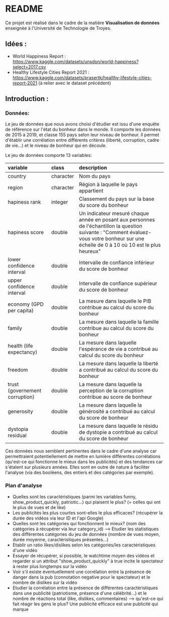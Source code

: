 # README

Ce projet est réalisé dans le cadre de la matière <b>Visualisation de données</b> enseignée à l'Université de Technologie de Troyes.

## Idées :

- World Happiness Report : https://www.kaggle.com/datasets/unsdsn/world-happiness?select=2017.csv
- Healthy Lifestyle Cities Report 2021 : https://www.kaggle.com/datasets/prasertk/healthy-lifestyle-cities-report-2021 (à relier avec le dataset précédent)

## Introduction :

### Données:

Le jeu de données que nous avons choisi d'étudier est issu d'une enquête de référence sur l'état du bonheur dans le monde. Il comporte les données de 2015 à 2019, et classe 155 pays selon leur niveau de bonheur. Il permet d'établir une corrélation entre différents critères (liberté, corruption, cadre de vie...) et le niveau de bonheur qui en découle.

Le jeu de données comporte 13 variables: 
  
|variable                  |class     |description |
|:-------------------------|:---------|:-----------|
|country                   |character | Nom du pays |
|region                    |character | Région à laquelle le pays appartient |
|hapiness rank             |integer   | Classement du pays sur la base du score du bonheur |
|hapiness score            |double    | Un indicateur mesuré chaque année en posant aux personnes de l'échantillon la question suivante : "Comment évaluez-vous votre bonheur sur une échelle de 0 à 10 où 10 est le plus heureux" |
|lower confidence interval |double    | Intervalle de confiance inférieur du score de bonheur |
|upper confidence interval |double    | Intervalle de confiance supérieur du score de bonheur |
|economy (GPD per capita)  |double    | La mesure dans laquelle le PIB contribue au calcul du score du bonheur |
|family                    |double    | La mesure dans laquelle la famille contribue au calcul du score du bonheur |
|health (life expectancy)  |double    | La mesure dans laquelle l'espérance de vie a contribué au calcul du score du bonheur |
|freedom                   |double    | La mesure dans laquelle la liberté a contribué au calcul du score du bonheur |
|trust (governement corruption)|double| La mesure dans laquelle la perception de la corruption contribue au score de bonheur |
|generosity                |double    | La mesure dans laquelle la générosité a contribué au calcul du score de bonheur |
|dystopia residual         |double    | La mesure dans laquelle le résidu de dystopie a contribué au calcul du score de bonheur |

Ces données nous semblent pertinentes dans le cadre d'une analyse car permettraient potentiellement de mettre en lumière différentes corrélations (qu'est-ce qui fonctionne le mieux dans les publicités) et des tendances car s'étalent sur plusieurs années. Elles sont en outre de nature à faciliter l'analyse (via des booléens, des entiers et des catégories par exemple).

### Plan d'analyse

- Quelles sont les caractéristiques (parmi les variables funny, show_product_quickly, patriotic...) qui plaisent le plus? (= celles qui ont le plus de vues et de like)
- Les publicités les plus courtes sont-elles le plus efficaces? (récupérer la durée des vidéos via leur ID et l'api Google)
- Quelles sont les catégories qui fonctionnent le mieux? (nom des catégories à récupérer via leur category_id)
 --> Etudier les statistiques des différentes catégories du jeu de données (nombre de vues moyen, durée moyenne, caractéristiques présentes...)
- Etablir un ratio likes/dislikes selon les catégories/les caractéristiques d'une vidéo
- Essayer de récupérer, si possible, le watchtime moyen des vidéos et regarder si un attribut "show_product_quickly" à true incite le spectateur à rester plus longtemps sur la vidéo
- Voir s'il existe éventuellement une corrélation entre la présence de danger dans la pub (connotation negative pour le spectateur) et le nombre de dislikes sur la vidéo
- Etudier la corrélation entre la présence de différentes caractéristiques dans une publicité (patriotisme, présence d'une célébrité...) et le nombre de réactions total (like, dislikes, commentaires) --> qu'est-ce qui fait réagir les gens le plus? Une publicité efficace est une publicité qui marque

